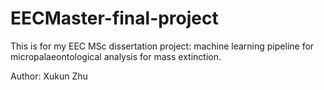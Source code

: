 # EECMaster-final-project

This is for my EEC MSc dissertation project: machine learning pipeline for micropalaeontological analysis for mass extinction.

Author: Xukun Zhu
